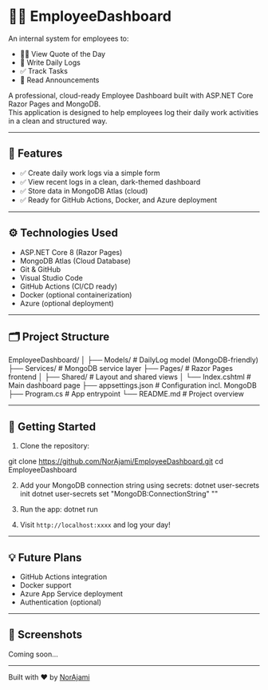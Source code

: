 # 🧠👥 EmployeeDashboard

An internal system for employees to:

- 🧘‍♂️ View Quote of the Day
- 📝 Write Daily Logs
- ✅ Track Tasks
- 📢 Read Announcements

A professional, cloud-ready Employee Dashboard built with ASP.NET Core Razor Pages and MongoDB.  
This application is designed to help employees log their daily work activities in a clean and structured way.

---

## 📌 Features

- ✅ Create daily work logs via a simple form
- ✅ View recent logs in a clean, dark-themed dashboard
- ✅ Store data in MongoDB Atlas (cloud)
- ✅ Ready for GitHub Actions, Docker, and Azure deployment

---

## ⚙️ Technologies Used

- ASP.NET Core 8 (Razor Pages)
- MongoDB Atlas (Cloud Database)
- Git & GitHub
- Visual Studio Code
- GitHub Actions (CI/CD ready)
- Docker (optional containerization)
- Azure (optional deployment)

---

## 🗂 Project Structure

EmployeeDashboard/
│
├── Models/ # DailyLog model (MongoDB-friendly)
├── Services/ # MongoDB service layer
├── Pages/ # Razor Pages frontend
│
├── Shared/ # Layout and shared views
│
└── Index.cshtml # Main dashboard page
├── appsettings.json # Configuration incl. MongoDB
├── Program.cs # App entrypoint
└── README.md # Project overview

---

## 🚀 Getting Started

1. Clone the repository:

git clone https://github.com/NorAjami/EmployeeDashboard.git
cd EmployeeDashboard

2. Add your MongoDB connection string using secrets:
dotnet user-secrets init dotnet user-secrets set "MongoDB:ConnectionString" "<your-connection-string>"

3. Run the app:
dotnet run

4. Visit `http://localhost:xxxx` and log your day!

---

## 💡 Future Plans

- GitHub Actions integration
- Docker support
- Azure App Service deployment
- Authentication (optional)

---

## 📸 Screenshots

Coming soon...

---

Built with ❤️ by [NorAjami](https://github.com/NorAjami)